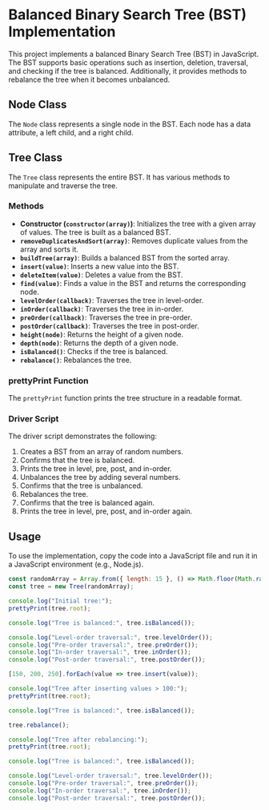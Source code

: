 # Balanced Binary Search Tree (BST) Implementation

This project implements a balanced Binary Search Tree (BST) in JavaScript. The BST supports basic operations such as insertion, deletion, traversal, and checking if the tree is balanced. Additionally, it provides methods to rebalance the tree when it becomes unbalanced.

## Node Class

The `Node` class represents a single node in the BST. Each node has a data attribute, a left child, and a right child.

## Tree Class

The `Tree` class represents the entire BST. It has various methods to manipulate and traverse the tree.

### Methods

- **Constructor (`constructor(array)`)**: Initializes the tree with a given array of values. The tree is built as a balanced BST.
- **`removeDuplicatesAndSort(array)`**: Removes duplicate values from the array and sorts it.
- **`buildTree(array)`**: Builds a balanced BST from the sorted array.
- **`insert(value)`**: Inserts a new value into the BST.
- **`deleteItem(value)`**: Deletes a value from the BST.
- **`find(value)`**: Finds a value in the BST and returns the corresponding node.
- **`levelOrder(callback)`**: Traverses the tree in level-order.
- **`inOrder(callback)`**: Traverses the tree in in-order.
- **`preOrder(callback)`**: Traverses the tree in pre-order.
- **`postOrder(callback)`**: Traverses the tree in post-order.
- **`height(node)`**: Returns the height of a given node.
- **`depth(node)`**: Returns the depth of a given node.
- **`isBalanced()`**: Checks if the tree is balanced.
- **`rebalance()`**: Rebalances the tree.

### prettyPrint Function

The `prettyPrint` function prints the tree structure in a readable format.

### Driver Script

The driver script demonstrates the following:

1. Creates a BST from an array of random numbers.
2. Confirms that the tree is balanced.
3. Prints the tree in level, pre, post, and in-order.
4. Unbalances the tree by adding several numbers.
5. Confirms that the tree is unbalanced.
6. Rebalances the tree.
7. Confirms that the tree is balanced again.
8. Prints the tree in level, pre, post, and in-order again.

## Usage

To use the implementation, copy the code into a JavaScript file and run it in a JavaScript environment (e.g., Node.js).

```javascript
const randomArray = Array.from({ length: 15 }, () => Math.floor(Math.random() * 100));
const tree = new Tree(randomArray);

console.log("Initial tree:");
prettyPrint(tree.root);

console.log("Tree is balanced:", tree.isBalanced());

console.log("Level-order traversal:", tree.levelOrder());
console.log("Pre-order traversal:", tree.preOrder());
console.log("In-order traversal:", tree.inOrder());
console.log("Post-order traversal:", tree.postOrder());

[150, 200, 250].forEach(value => tree.insert(value));

console.log("Tree after inserting values > 100:");
prettyPrint(tree.root);

console.log("Tree is balanced:", tree.isBalanced());

tree.rebalance();

console.log("Tree after rebalancing:");
prettyPrint(tree.root);

console.log("Tree is balanced:", tree.isBalanced());

console.log("Level-order traversal:", tree.levelOrder());
console.log("Pre-order traversal:", tree.preOrder());
console.log("In-order traversal:", tree.inOrder());
console.log("Post-order traversal:", tree.postOrder());
